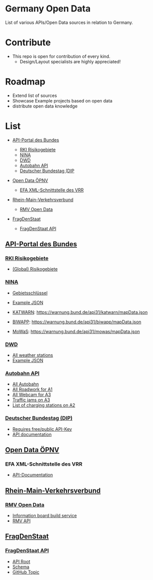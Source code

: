 # Germany Open Data
List of various APIs/Open Data sources in relation to Germany.

# Contribute
- This repo is open for contribution of every kind.
  - Design/Layout specialists are highly appreciated!

# Roadmap

- Extend list of sources
- Showcase Example projects based on open data
- distribute open data knowledge

# List

- [API-Portal des Bundes](https://github.com/ForensicGato/germany-open-data#api-portal-des-bundes)
  - [RKI Risikogebiete](https://github.com/ForensicGato/germany-open-data#rki-risikogebiete)
  - [NINA](https://github.com/ForensicGato/germany-open-data#nina)
  - [DWD](https://github.com/ForensicGato/germany-open-data#dwd)
  - [Autobahn API](https://github.com/ForensicGato/germany-open-data#autobahn-api)
  - [Deutscher Bundestag (DIP](https://github.com/ForensicGato/germany-open-data#deutscher-bundestag-dip)

- [Open Data ÖPNV](https://github.com/ForensicGato/germany-open-data#open-data-%C3%B6pnv)
  - [EFA XML-Schnittstelle des VRR](https://github.com/ForensicGato/germany-open-data#efa-xml-schnittstelle-des-vrr)

- [Rhein-Main-Verkehrsverbund](https://github.com/ForensicGato/germany-open-data#rhein-main-verkehrsverbund)
  - [RMV Open Data](https://github.com/ForensicGato/germany-open-data#rmv-open-data)

- [FragDenStaat](https://github.com/ForensicGato/germany-open-data#fragdenstaat)
  - [FragDenStaat API](https://github.com/ForensicGato/germany-open-data#fragdenstaat-api)


## [API-Portal des Bundes](https://bund.dev/)

### [RKI Risikogebiete](https://risikogebiete.api.bund.dev/)

- [(Global) Risikogebiete](https://api.einreiseanmeldung.de/reisendenportal/risikogebiete)

### [NINA](https://nina.api.bund.dev/)

- [Gebietsschlüssel](https://www.xrepository.de/api/xrepository/urn:de:bund:destatis:bevoelkerungsstatistik:schluessel:rs_2021-07-31/download/Regionalschl_ssel_2021-07-31.json) 
- [Example JSON](https://warnung.bund.de/api31/dashboard/110000000000.json)

- [KATWARN](https://www.katwarn.de/): https://warnung.bund.de/api31/katwarn/mapData.json
- [BIWAPP](https://www.biwapp.de/): https://warnung.bund.de/api31/biwapp/mapData.json
- [MoWaS](https://www.bbk.bund.de/DE/Warnung-Vorsorge/Warnung-in-Deutschland/Warnmittel/MoWaS/mowas_node.html): https://warnung.bund.de/api31/mowas/mapData.json

### [DWD](https://dwd.api.bund.dev/)

- [All weather stations](https://www.dwd.de/DE/leistungen/klimadatendeutschland/statliste/statlex_html.html;jsessionid=7CCB4F4A7B49384AAEE982766D2399F6.live11052?view=nasPublication&nn=16102)
- [Example JSON](https://app-prod-ws.warnwetter.de/v30/stationOverviewExtended?stationIds=10865)

### [Autobahn API](https://autobahn.api.bund.dev/)

- [All Autobahn](https://verkehr.autobahn.de/o/autobahn/)
- [All Roadwork for A1](https://verkehr.autobahn.de/o/autobahn/A1/services/roadworks)
- [All Webcam for A3](https://verkehr.autobahn.de/o/autobahn/A3/services/webcam)
- [Traffic jams on A3](https://verkehr.autobahn.de/o/autobahn/A3/services/warning)
- [List of charging stations on A2](https://verkehr.autobahn.de/o/autobahn/A2/services/electric_charging_station)

### [Deutscher Bundestag (DIP)](https://dip.bundestag.de/)

- [Requires free/public API-Key](https://dip.bundestag.de/%C3%BCber-dip/hilfe/api)
- [API documentation](https://dip.bundestag.de/documents/informationsblatt_zur_dip_api_v01.pdf)

## [Open Data ÖPNV](https://www.opendata-oepnv.de/ht/de/willkommen)

### EFA XML-Schnittstelle des VRR
- [API-Documentation](https://www.opendata-oepnv.de/fileadmin/Dokumentationen_etc/VRR/VRR_20181119_Dokumentation_XML_Schnittstelle_V1.3.pdf)

## [Rhein-Main-Verkehrsverbund](https://www.rmv.de/)

### [RMV Open Data](https://opendata.rmv.de/site/start.html)

- [Information board build service](https://www.rmv.de/auskunft/bin/jp/stboard.exe/dn?L=vs_anzeigetafel)
- [RMV API](https://www.rmv.de/hapi/)

## [FragDenStaat](https://fragdenstaat.de)

### [FragDenStaat API](https://fragdenstaat.de/api/)

- [API Root](https://fragdenstaat.de/api/v1/)
- [Schema](https://fragdenstaat.de/api/v1/schema/)
- [GitHub Topic](https://github.com/topics/fragdenstaat)
